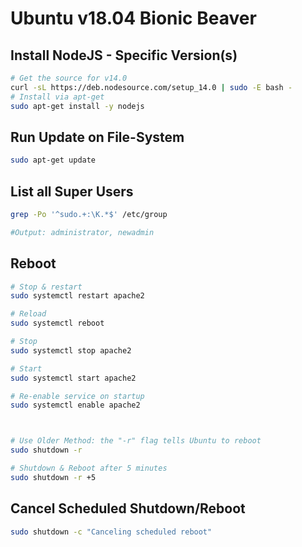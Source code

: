 # Ubuntu v18.04 Bionic Beaver


## Install NodeJS - Specific Version(s)

```bash
# Get the source for v14.0
curl -sL https://deb.nodesource.com/setup_14.0 | sudo -E bash -
# Install via apt-get
sudo apt-get install -y nodejs
```

## Run Update on File-System

```bash
sudo apt-get update
```


## List all Super Users

```bash
grep -Po '^sudo.+:\K.*$' /etc/group

#Output: administrator, newadmin
```

## Reboot 
```bash
# Stop & restart
sudo systemctl restart apache2

# Reload
sudo systemctl reboot

# Stop 
sudo systemctl stop apache2

# Start
sudo systemctl start apache2

# Re-enable service on startup
sudo systemctl enable apache2



# Use Older Method: the "-r" flag tells Ubuntu to reboot
sudo shutdown -r

# Shutdown & Reboot after 5 minutes
sudo shutdown -r +5
```

## Cancel Scheduled Shutdown/Reboot

```bash
sudo shutdown -c "Canceling scheduled reboot"
```
